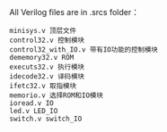 All Verilog files are in .srcs folder：<br>
    
    minisys.v 顶层文件
    control32.v 控制模块
    control32_with_IO.v 带有IO功能的控制模块
    dememory32.v ROM
    executs32.v 执行模块
    idecode32.v 译码模块
    ifetc32.v 取指模块
    memorio.v 选择ROM和IO模块
    ioread.v IO
    led.v LED_IO
    switch.v switch_IO
